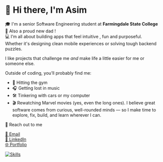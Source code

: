 # 👋 Hi there, I'm Asim

🎓 I'm a senior Software Engineering student at **Farmingdale State College**  
👶 Also a proud new dad !  
💻 I’m all about building apps that feel intuitive , fun and purposeful.
Whether it's designing clean mobile experiences or solving tough backend puzzles.

I like projects that challenge me *and* make life a little easier for me or someone else.

Outside of coding, you’ll probably find me:
- 💪 Hitting the gym
- 🎧 Getting lost in music
- 🛠️ Tinkering with cars or my computer
- 🎬 Rewatching Marvel movies (yes, even the long ones).
I believe great software comes from curious, well-rounded minds — so I make time to explore, fix, build, and learn wherever I can.

🔗 Reach out to me 

[📧 Email](mailto:razza6@farmingdale.edu)  
[💼 LinkedIn](https://www.linkedin.com/in/asim-razzaq1)  
[🌐 Portfolio](https://asimrazzaq01.github.io/portfolio/)

[![Skills](https://skillicons.dev/icons?i=java,kotlin,androidstudio,python,cpp,html,css,js,react,tailwind,firebase,mongodb,azure,mysql,git,github,linux,vscode,intellij)](https://skillicons.dev)

